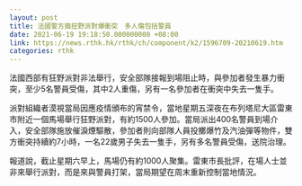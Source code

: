 ```yaml
---
layout: post
title: 法國警方搗狂野派對爆衝突　多人傷包括警員
date: 2021-06-19 19:18:50.000000000 +08:00
link: https://news.rthk.hk/rthk/ch/component/k2/1596709-20210619.htm
categories: rthk
---
```


法國西部有狂野派對非法舉行，安全部隊接報到場阻止時，與參加者發生暴力衝突，至少5名警員受傷，其中2人重傷，另有一名參加者在衝突中失去一隻手。

派對組織者漠視當局因應疫情頒布的宵禁令，當地星期五深夜在布列塔尼大區雷東市附近一個馬場舉行狂野派對，有約1500人參加。當局派出400名警員到場介入，安全部隊施放催淚煙驅散，參加者則向部隊人員投擲爆竹及汽油彈等物件，雙方衝突持續約7小時，一名22歲男子失去一隻手，另有多名警員受傷，送院治理。

報道說，截止星期六早上，馬場仍有約1000人聚集。雷東市長批評，在場人士並非來舉行派對，而是來與警員打架，當局期望在周末重新控制當地情況。
